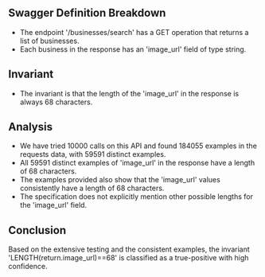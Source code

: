 ## Swagger Definition Breakdown
- The endpoint '/businesses/search' has a GET operation that returns a list of businesses.
- Each business in the response has an 'image_url' field of type string.

## Invariant
- The invariant is that the length of the 'image_url' in the response is always 68 characters.

## Analysis
- We have tried 10000 calls on this API and found 184055 examples in the requests data, with 59591 distinct examples.
- All 59591 distinct examples of 'image_url' in the response have a length of 68 characters.
- The examples provided also show that the 'image_url' values consistently have a length of 68 characters.
- The specification does not explicitly mention other possible lengths for the 'image_url' field.

## Conclusion
Based on the extensive testing and the consistent examples, the invariant 'LENGTH(return.image_url)==68' is classified as a true-positive with high confidence.
